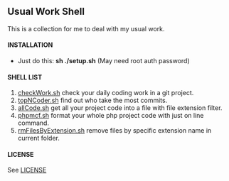 Usual Work Shell
---

This is a collection for me to deal with my usual work.

#### INSTALLATION
+ Just do this: **sh ./setup.sh** (May need root auth password)

#### SHELL LIST

1. [checkWork.sh](./scripts/checkWork.sh) check your daily coding work in a git project.
2. [topNCoder.sh](./scripts/topNCoder.sh) find out who take the most commits.
3. [allCode.sh](./scripts/allCode.sh) get all your project code into a file with file extension filter.
4. [phpmcf.sh](./scripts/phpmcf.sh) format your whole php project code with just on line command.
5. [rmFilesByExtension.sh](./scripts/rmFilesByExtension.sh) remove files by specific extension name in current folder.

#### LICENSE
See [LICENSE](./LICENSE)

